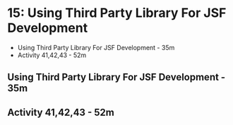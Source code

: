 # 15: Using Third Party Library For JSF Development

   * Using Third Party Library For JSF Development - 35m
   * Activity 41,42,43 - 52m

## Using Third Party Library For JSF Development - 35m
## Activity 41,42,43 - 52m

